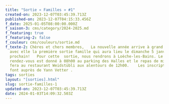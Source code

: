```yaml
---
title: "Sortie « Familles » #1"
created-on: 2023-12-07T03:45:39.713Z
published-on: 2023-12-07T04:15:33.456Z
f_date: 2025-01-05T08:00:00.000Z
f_saison-3: cms/category/2024-2025.md
f_featuring: true
f_featuring-2: false
f_couleur: cms/couleurs/sortie.md
f_texte-2: Chères et chers membres,   La nouvelle année arrive à grand pas et
  avec elle la première sortie famille qui aura lieu le dimanche 5 janvier
  prochain!   Pour cette  sortie, nous rendrons à Loèche-les-Bains. Le
  rendez-vous est donné à 08h00 au parking des Halles et le repas de midi se
  fera au restaurant Weidstübli aux alentours de 12h00.    Les inscriptions se
  font auprès de Yann Vetter .
tags: sorties
layout: "[sorties].html"
slug: sortie-familles-1
updated-on: 2023-12-07T03:45:39.713Z
date: 2024-01-03T14:09:32.503Z
---
```

